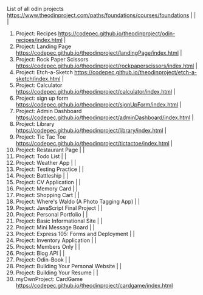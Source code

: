 List of all odin projects
https://www.theodinproject.com/paths/foundations/courses/foundations
|
|
|

1.  Project: Recipes
    https://codepec.github.io/theodinproject/odin-recipes/index.html
    |
2.  Project: Landing Page
    https://codepec.github.io/theodinproject/landingPage/index.html
    |
3.  Project: Rock Paper Scissors
    https://codepec.github.io/theodinproject/rockpaperscissors/index.html
    |
4.  Project: Etch-a-Sketch
    https://codepec.github.io/theodinproject/etch-a-sketch/index.html
    |
5.  Project: Calculator
    https://codepec.github.io/theodinproject/calculator/index.html
    |
6.  Project: sign up form
    https://codepec.github.io/theodinproject/signUpForm/index.html
    |
7.  Project: Admin Dashboard
    https://codepec.github.io/theodinproject/adminDashboard/index.html
    |
8.  Project: Library
    https://codepec.github.io/theodinproject/library/index.html
    |
9.  Project: Tic Tac Toe
    https://codepec.github.io/theodinproject/tictactoe/index.html
    |
10. Project: Restaurant Page
    |
    |
11. Project: Todo List
    |
    |
12. Project: Weather App
    |
    |
13. Project: Testing Practice
    |
    |
14. Project: Battleship
    |
    |
15. Project: CV Application
    |
    |
16. Project: Memory Card
    |
    |
17. Project: Shopping Cart
    |
    |
18. Project: Where's Waldo (A Photo Tagging App)
    |
    |
19. Project: JavaScript Final Project
    |
    |
20. Project: Personal Portfolio
    |
    |
21. Project: Basic Informational Site
    |
    |
22. Project: Mini Message Board
    |
    |
23. Project: Express 105: Forms and Deployment
    |
    |
24. Project: Inventory Application
    |
    |
25. Project: Members Only
    |
    |
26. Project: Blog API
    |
    |
27. Project: Odin-Book
    |
    |
28. Project: Building Your Personal Website
    |
    |
29. Project: Building Your Resume
    |
    |
30. myOwnProject: CardGame
    https://codepec.github.io/theodinproject/cardgame/index.html
